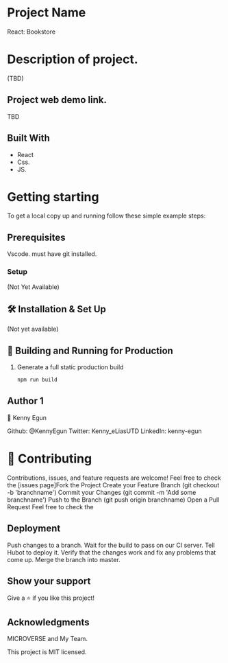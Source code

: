 # Project Name 
React: Bookstore

# Description of project.
(TBD)


## Project web demo link.
TBD

## Built With 
- React
- Css. 
- JS.

# Getting starting 
To get a local copy up and running follow these simple example steps:

## Prerequisites
 Vscode. 
 must have git installed.

### Setup
(Not Yet Available)

## 🛠 Installation & Set Up
(Not yet available)

## 🚀 Building and Running for Production

1. Generate a full static production build

   ```sh
   npm run build

## Author 1
👤 Kenny Egun

Github: @KennyEgun
Twitter: Kenny_eLiasUTD
LinkedIn: kenny-egun

# 🤝 Contributing
 Contributions, issues, and feature requests are welcome! Feel free to check the [issues page]Fork the Project Create your Feature Branch (git checkout -b 'branchname') Commit your Changes (git commit -m 'Add some branchname') Push to the Branch (git push origin branchname) Open a Pull Request Feel free to check the

 ## Deployment
  Push changes to a branch. Wait for the build to pass on our CI server. Tell Hubot to deploy it. Verify that the changes work and fix any problems that come up. Merge the branch into master.

## Show your support 
Give a ⭐️ if you like this project!

## Acknowledgments 
MICROVERSE and My Team.

This project is MIT licensed.